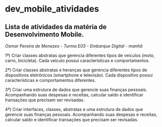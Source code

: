 # dev_mobile_atividades
## **Lista de atividades da matéria de Desenvolvimento Mobile.** <br>
*Osmar Pereira de Menezes       -       Turma E03 - Embarque Digital - manhã*

1ª) Criar classes abstratas que gerencia diferentes tipos de veículos (moto, carro, bicicleta). Cada veículo possui características e comportamentos.<br>

2ª) Criar classes abstratas e heranças que gerencia diferentes tipos de dispositivos eletrônicos (smartphone e televisão). Cada dispositivo possui características e comportamentos diferentes.<br>

3ª) Criar uma estrutura de dados que gerencie suas finanças pessoais. Acompanhando suas despesas e receitas, calcular saldo e identificar transações que precisam ser revisadas.<br>

4ª) Criar interfaces, classes, abstratas e uma estrutura de dados que gerencie suas finanças pessoais. Acompanhando suas despesas e receitas, calcular saldo e identificar transações que precisam ser revisadas.<br>
